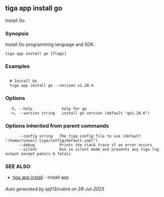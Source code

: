 ## tiga app install go

Install Go

### Synopsis

Install Go programming language and SDK.

```
tiga app install go [flags]
```

### Examples

```

  # Install Go
  tiga app install go --version v1.20.4

```

### Options

```
  -h, --help             help for go
  -v, --version string   install go version (default "go1.20.6")
```

### Options inherited from parent commands

```
      --config string   The tiga config file to use (default "/home/runner/.tiga/config/default.yaml")
      --debug           Prints the stack trace if an error occurs
      --silent          Run in silent mode and prevents any tiga log output except panics & fatals
```

### SEE ALSO

* [tiga app install](tiga_app_install.md)	 - Install app

###### Auto generated by spf13/cobra on 28-Jul-2023
